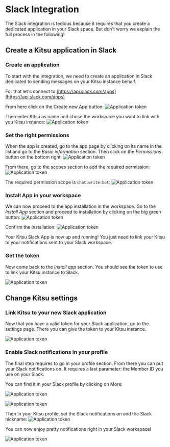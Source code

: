 # Slack Integration

The Slack integration is tedious because it requires that you create a
dedicated application in your Slack space. But don't worry we explain the full
process in the following!



## Create a Kitsu application in Slack

### Create an application

To start with the integration, we need to create an application in Slack
dedicated to sending messages on your Kitsu instance behalf.

For that let's connect to [https://api.slack.com/apps](https://api.slack.com/apps)

From here click on the Create new App button:
![Application token](../img/slack/slack_create_app_01.png)



Then enter Kitsu as name and chose the workspace you want to link with you Kitsu instance:
![Application token](../img/slack/slack_create_app_02.png)


### Set the right permissions

When the app is created, go to the app page by clicking on its name in the list
and go to the *Basic information* section. Then click on the *Permissions*
button on the bottom right:
![Application token](../img/slack/slack_create_app_03.png)


From there, go to the scopes section to add the required permission:
![Application token](../img/slack/slack_create_app_04.png)

The required permission scope is `chat:write:bot`:
![Application token](../img/slack/slack_create_app_05.png)


### Install App in your workspace

We can now proceed to the app installation in the workspace. Go to the
*Install App* section and proceed to installation by clicking on the big green
button:
![Application token](../img/slack/slack_create_app_06.png)

Confirm the installation:
![Application token](../img/slack/slack_create_app_07.png)

Your Kitsu Slack App is now up and running! You just need to link your Kitsu to your notifications sent to your Slack workspace.


### Get the token

Now come back to the *Install app* section. You should see the token to use to
link your Kitsu instance to Slack.

![Application token](../img/slack/slack_create_app_08.png)

## Change Kitsu settings

### Link Kitsu to your new Slack application

Now that you have a valid token for your Slack application, go to the settings
page. There you can give the token to your Kitsu instance.

![Application token](../img/slack/slack_kitsu_settings.png)

### Enable Slack notifications in your profile

The final step requires to go in your profile section. From there you can put
your Slack notifications on. It requires a last parameter: the Member ID you use
on your Slack.

You can find it in your Slack profile by clicking on More:

![Application token](../img/slack/slack_display_name1.png)

![Application token](../img/slack/slack_display_name2.png)

Then In your Kitsu profile, set the Slack notifications on and the Slack
nickname:
![Application token](../img/slack/slack_configuration.png)

You can now enjoy pretty notifications right in your Slack workspace!

![Application token](../img/slack/slack_kitsu_notifications.png)
